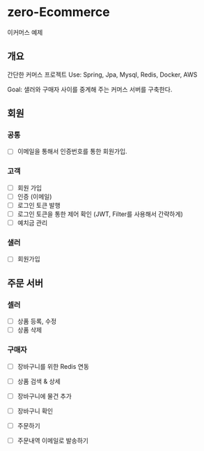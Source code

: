 # zero-Ecommerce
이커머스 예제

## 개요

간단한 커머스 프로젝트 
Use: Spring, Jpa, Mysql, Redis, Docker, AWS

Goal: 샐러와 구매자 사이를 중계해 주는 커머스 서버를 구축한다.

## 회원

### 공통 

 - [ ] 이메일을 통해서 인증번호를 통한 회원가입.
### 고객 
- [ ] 회원 가입
- [ ] 인증 (이메일)
- [ ] 로그인 토큰 발행
- [ ] 로그인 토큰을 통한 제어 확인 (JWT, Filter를 사용해서 간략하게)
- [ ]  예치금 관리

### 샐러 
 - [ ] 회원가입
 
 ## 주문 서버 
 
 ### 셀러
 - [ ] 상품 등록, 수정
 - [ ] 상품 삭제

 ### 구매자 
 - [ ] 장바구니를 위한 Redis  연동
 - [ ] 상품 검색 & 상세
 - [ ] 장바구니에 물건 추가
 - [ ] 장바구니 확인
 - [ ] 주문하기
 - [ ] 주문내역 이메일로 발송하기 
 

